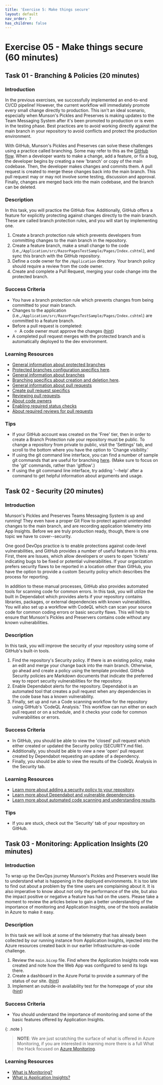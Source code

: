 ```yaml
---
title: 'Exercise 5: Make things secure'
layout: default
nav_order: 7
has_children: false
---
```


# Exercise 05 - Make things secure (60 minutes)

## Task 01 - Branching & Policies (20 minutes)

### Introduction

In the previous exercises, we successfully implemented an end-to-end CI/CD pipeline! However, the current workflow will immediately promote every small change directly to production. This isn't an ideal scenario, especially when Munson's Pickles and Preserves is making updates to the Team Messaging System after it's been promoted to production or is even in the testing phase. Best practices are to avoid working directly against the main branch in your repository to avoid conflicts and protect the production environment.

With GitHub, Munson's Pickles and Preserves can solve these challenges using a practice called branching. Some may refer to this as the [GitHub flow](https://guides.github.com/introduction/flow/). When a developer wants to make a change, add a feature, or fix a bug, the developer begins by creating a new 'branch' or copy of the main codebase. Then, the developer makes changes and commits them. A pull request is created to merge these changes back into the main branch. This pull request may or may not involve some testing, discussion and approval. Finally, changes are merged back into the main codebase, and the branch can be deleted.

### Description

In this task, you will practice the GitHub flow. Additionally, GitHub offers a feature for explicitly protecting against changes directly to the main branch. These are called branch protection rules, and you will start by implementing one.

1. Create a branch protection rule which prevents developers from committing changes to the main branch in the repository.
2. Create a feature branch, make a small change to the code (i.e.,`/Application/src/RazorPagesTestSample/Pages/Index.cshtml`), and sync this branch with the GitHub repository.
3. Define a code owner for the `/Application` directory. Your branch policy should require a review from the code owner.
4. Create and complete a Pull Request, merging your code change into the protected branch.

### Success Criteria

- You have a branch protection rule which prevents changes from being committed to your main branch.
- Changes to the application (i.e.,`/Application/src/RazorPagesTestSample/Pages/Index.cshtml`) are committed to a feature branch.
- Before a pull request is completed:
  - A code owner must approve the changes ([hint](https://docs.github.com/en/free-pro-team@latest/github/creating-cloning-and-archiving-repositories/about-code-owners))
- A completed pull request merges with the protected branch and is automatically deployed to the dev environment.

### Learning Resources

- [General information about protected branches](https://docs.github.com/en/github/administering-a-repository/about-protected-branches)
- [Protected branches configuration specifics here](https://docs.github.com/en/github/administering-a-repository/configuring-protected-branches).
- [General information about branches](https://docs.github.com/en/github/collaborating-with-issues-and-pull-requests/about-branches)
- [Branching specifics about creation and deletion here](https://docs.github.com/en/github/collaborating-with-issues-and-pull-requests/creating-and-deleting-branches-within-your-repository).
- [General information about pull requests](https://docs.github.com/en/github/collaborating-with-issues-and-pull-requests/about-pull-requests)
- [Create pull request specifics](https://docs.github.com/en/github/collaborating-with-issues-and-pull-requests/creating-a-pull-request)
- [Reviewing pull requests](https://docs.github.com/en/github/collaborating-with-issues-and-pull-requests/reviewing-changes-in-pull-requests).
- [About code owners](https://docs.github.com/en/free-pro-team@latest/github/creating-cloning-and-archiving-repositories/about-code-owners)
- [Enabling required status checks](https://docs.github.com/en/free-pro-team@latest/github/administering-a-repository/enabling-required-status-checks)
- [About required reviews for pull requests](https://docs.github.com/en/free-pro-team@latest/github/administering-a-repository/about-required-reviews-for-pull-requests)

### Tips

- If your GitHub account was created on the 'Free' tier, then in order to create a Branch Protection rule your repository must be public. To change a repository from private to public, visit the 'Settings' tab, and scroll to the bottom where you have the option to 'Change visibility.'
- If using the git command line interface, you can find a number of sample git commands that are useful for branching [here](https://gist.github.com/JamesMGreene/cdd0ac49f90c987e45ac). (Make sure to focus on the 'git' commands, rather than 'gitflow'.)
- If using the git command line interface, try adding '--help' after a command to get helpful information about arguments and usage.

## Task 02 - Security (20 minutes)

### Introduction

Munson's Pickles and Preserves Teams Messaging System is up and running! They even have a proper Git Flow to protect against unintended changes to the main branch, and are recording application telemetry into App Insights. Before we are truly production ready, though, there is one topic we have to cover--security.

One good DevOps practice is to enable protections against code-level vulnerabilities, and GitHub provides a number of useful features in this area. First, there are Issues, which allow developers or users to open 'tickets' indicating bugs to be fixed or potential vulnerabilities. If your organization prefers security flaws to be reported in a location other than GitHub, you have the option to provide a custom Security policy which describes the process for reporting.

In addition to these manual processes, GitHub also provides automated tools for scanning code for common errors. In this task, you will utilize the built in Dependabot which provides alerts if your repository contains libraries, packages, or external dependencies with known vulnerabilities. You will also set up a workflow with CodeQL which can scan your source code for common coding errors or basic security flaws. This will help to ensure that Munson's Pickles and Preservers contains code without any known vulnerabilities.

### Description

In this task, you will improve the security of your repository using some of GitHub's built-in tools.

1. Find the repository's Security policy. If there is an existing policy, make an edit and merge your change back into the main branch. Otherwise, go ahead and create a policy using the template provided. GitHub Security policies are Markdown documents that indicate the preferred way to report security vulnerabilities for the repository.
2. Enable Dependabot alerts for the repository. Dependabot is an automated tool that creates a pull request when any dependencies in the code base has a known vulnerability.
3. Finally, set up and run a Code scanning workflow for the repository using GitHub's 'CodeQL Analysis.' This workflow can run either on each pull request or on a schedule, and it checks your code for common vulnerabilities or errors.

### Success Criteria

- In GitHub, you should be able to view the 'closed' pull request which either created or updated the Security policy (SECURITY.md file).
- Additionally, you should be able to view a new 'open' pull request created by Dependabot requesting an update of a dependency.
- Finally, you should be able to view the results of the CodeQL Analysis in the Security tab.

### Learning Resources

- [Learn more about adding a security policy to your repository](https://docs.github.com/en/github/managing-security-vulnerabilities/adding-a-security-policy-to-your-repository).
- [Learn more about Dependabot and vulnerable dependencies](https://docs.github.com/en/github/managing-security-vulnerabilities/managing-vulnerabilities-in-your-projects-dependencies).
- [Learn more about automated code scanning and understanding results](https://docs.github.com/en/github/finding-security-vulnerabilities-and-errors-in-your-code).

### Tips

- If you are stuck, check out the 'Security' tab of your repository on GitHub.

## Task 03 - Monitoring: Application Insights (20 minutes)

### Introduction

To wrap up the DevOps journey Munson's Pickles and Preservers would like to understand what is happening in the deployed environments. It is too late to find out about a problem by the time users are complaining about it. It is also imperative to know about not only the performance of the site, but also the impact positive or negative a feature has had on the users. Please take a moment to review the articles below to gain a better understanding of the importance of monitoring and Application Insights, one of the tools available in Azure to make it easy.

### Description

In this task we will look at some of the telemetry that has already been collected by our running instance from Application Insights, injected into the Azure resources created back in our earlier Infrastructure-as-code challenge.

1. Review the `main.bicep` file. Find where the Application Insights node was created and note how the Web App was configured to send its logs there.
2. Create a dashboard in the Azure Portal to provide a summary of the status of our site. ([hint](https://docs.microsoft.com/en-us/azure/azure-monitor/app/overview-dashboard#application-dashboard))
3. Implement an outside-in availability test for the homepage of your site ([hint](https://docs.microsoft.com/en-us/azure/azure-monitor/app/monitor-web-app-availability))

### Success Criteria

- You should understand the importance of monitoring and some of the basic features offered by Application Insights.

{: .note }
> **NOTE**: We are just scratching the surface of what is offered in Azure Monitoring, if you are interested in learning more there is a full What the Hack focused on [Azure Monitoring](https://github.com/microsoft/WhatTheHack/tree/master/007-AzureMonitoring).

### Learning Resources

- [What is Monitoring?](https://docs.microsoft.com/en-us/azure/devops/learn/what-is-monitoring)
- [What is Application Insights?](https://docs.microsoft.com/en-us/azure/azure-monitor/app/app-insights-overview)
